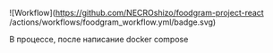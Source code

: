 ![Workflow](https://github.com/NECROshizo/foodgram-project-react
/actions/workflows/foodgram_workflow.yml/badge.svg)


В процессе, после написание docker compose
